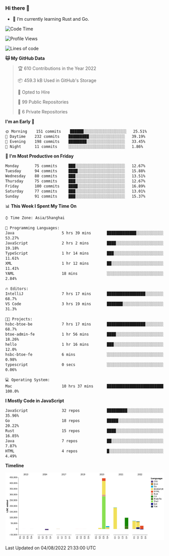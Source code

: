 ### Hi there 👋

- 🌱 I’m currently learning Rust and Go.

<!--START_SECTION:waka-->
![Code Time](http://img.shields.io/badge/Code%20Time-640%20hrs%2024%20mins-blue)

![Profile Views](http://img.shields.io/badge/Profile%20Views-0-blue)

![Lines of code](https://img.shields.io/badge/From%20Hello%20World%20I%27ve%20Written-923%20Thousand%20lines%20of%20code-blue)

**🐱 My GitHub Data** 

> 🏆 610 Contributions in the Year 2022
 > 
> 📦 459.3 kB Used in GitHub's Storage 
 > 
> 💼 Opted to Hire
 > 
> 📜 99 Public Repositories 
 > 
> 🔑 6 Private Repositories  
 > 
**I'm an Early 🐤** 

```text
🌞 Morning    151 commits    ██████░░░░░░░░░░░░░░░░░░░   25.51% 
🌆 Daytime    232 commits    █████████░░░░░░░░░░░░░░░░   39.19% 
🌃 Evening    198 commits    ████████░░░░░░░░░░░░░░░░░   33.45% 
🌙 Night      11 commits     ░░░░░░░░░░░░░░░░░░░░░░░░░   1.86%

```
📅 **I'm Most Productive on Friday** 

```text
Monday       75 commits     ███░░░░░░░░░░░░░░░░░░░░░░   12.67% 
Tuesday      94 commits     ████░░░░░░░░░░░░░░░░░░░░░   15.88% 
Wednesday    80 commits     ███░░░░░░░░░░░░░░░░░░░░░░   13.51% 
Thursday     75 commits     ███░░░░░░░░░░░░░░░░░░░░░░   12.67% 
Friday       100 commits    ████░░░░░░░░░░░░░░░░░░░░░   16.89% 
Saturday     77 commits     ███░░░░░░░░░░░░░░░░░░░░░░   13.01% 
Sunday       91 commits     ███░░░░░░░░░░░░░░░░░░░░░░   15.37%

```


📊 **This Week I Spent My Time On** 

```text
⌚︎ Time Zone: Asia/Shanghai

💬 Programming Languages: 
Java                     5 hrs 39 mins       █████████████░░░░░░░░░░░░   53.27% 
JavaScript               2 hrs 2 mins        ████░░░░░░░░░░░░░░░░░░░░░   19.18% 
TypeScript               1 hr 14 mins        ███░░░░░░░░░░░░░░░░░░░░░░   11.61% 
XML                      1 hr 12 mins        ██░░░░░░░░░░░░░░░░░░░░░░░   11.41% 
YAML                     18 mins             ░░░░░░░░░░░░░░░░░░░░░░░░░   2.84%

🔥 Editors: 
IntelliJ                 7 hrs 17 mins       █████████████████░░░░░░░░   68.7% 
VS Code                  3 hrs 19 mins       ███████░░░░░░░░░░░░░░░░░░   31.3%

🐱‍💻 Projects: 
hsbc-btoe-be             7 hrs 17 mins       █████████████████░░░░░░░░   68.7% 
btoe-admin-fe            1 hr 56 mins        ████░░░░░░░░░░░░░░░░░░░░░   18.26% 
hello                    1 hr 16 mins        ███░░░░░░░░░░░░░░░░░░░░░░   12.0% 
hsbc-btoe-fe             6 mins              ░░░░░░░░░░░░░░░░░░░░░░░░░   0.98% 
typescript               0 secs              ░░░░░░░░░░░░░░░░░░░░░░░░░   0.06%

💻 Operating System: 
Mac                      10 hrs 37 mins      █████████████████████████   100.0%

```

**I Mostly Code in JavaScript** 

```text
JavaScript               32 repos            █████████░░░░░░░░░░░░░░░░   35.96% 
Go                       18 repos            █████░░░░░░░░░░░░░░░░░░░░   20.22% 
Rust                     15 repos            ████░░░░░░░░░░░░░░░░░░░░░   16.85% 
Java                     7 repos             ██░░░░░░░░░░░░░░░░░░░░░░░   7.87% 
HTML                     4 repos             █░░░░░░░░░░░░░░░░░░░░░░░░   4.49%

```


**Timeline**

![Chart not found](https://raw.githubusercontent.com/elton/elton/main/charts/bar_graph.png) 


 Last Updated on 04/08/2022 21:33:00 UTC
<!--END_SECTION:waka-->

<!--
**elton/elton** is a ✨ _special_ ✨ repository because its `README.md` (this file) appears on your GitHub profile.

Here are some ideas to get you started:

- 🔭 I’m currently working on ...
- 🌱 I’m currently learning ...
- 👯 I’m looking to collaborate on ...
- 🤔 I’m looking for help with ...
- 💬 Ask me about ...
- 📫 How to reach me: ...
- 😄 Pronouns: ...
- ⚡ Fun fact: ...
-->
